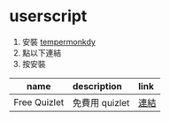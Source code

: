 # userscript

1. 安裝 [tempermonkdy](https://www.tampermonkey.net/)
2. 點以下連結
3. 按安裝

| name | description | link |
| :---: | :--- | :--- |
| Free Quizlet | 免費用 quizlet | [連結](https://github.com/simbafs/userscript/raw/main/userscript/freeQuizlet.user.js) |
